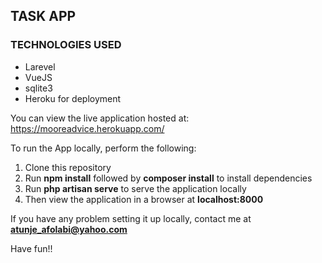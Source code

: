 ## TASK APP

### TECHNOLOGIES USED
- Larevel
- VueJS
- sqlite3
- Heroku for deployment

You can view the live application hosted at: https://mooreadvice.herokuapp.com/

To run the App locally, perform the following:

1) Clone this repository
2) Run **npm install** followed by **composer install** to install dependencies
3) Run **php artisan serve** to serve the application locally
3) Then view the application in a browser at **localhost:8000**

If you have any problem setting it up locally, contact me at **atunje_afolabi@yahoo.com**

Have fun!!
